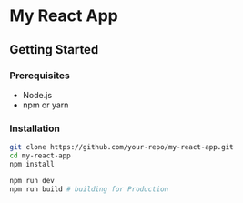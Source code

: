 # My React App

## Getting Started

### Prerequisites
- Node.js
- npm or yarn

### Installation
```bash
git clone https://github.com/your-repo/my-react-app.git
cd my-react-app
npm install

npm run dev
npm run build # building for Production
